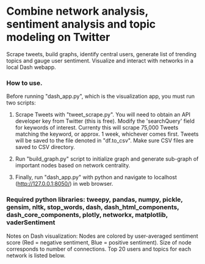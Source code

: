 # Combine network analysis, sentiment analysis and topic modeling on Twitter

Scrape tweets, build graphs, identify central users, generate list of trending topics and gauge user sentiment. Visualize and interact with networks in a local Dash webapp.

### How to use.

Before running "dash_app.py", which is the visualization app, you must run two scripts:

1. Scrape Tweets with "tweet_scrape.py". You will need to obtain an API developer key from Twitter (this is free). Modify the 'searchQuery' field for keywords of interest. Currenty this will scrape 75,000 Tweets matching the keyword, or approx. 1 week, whichever comes first. Tweets will be saved to the file denoted in "df.to_csv". Make sure CSV files are saved to CSV directory.

2. Run "build_graph.py" script to initialize graph and generate sub-graph of important nodes based on network centrality.

3. Finally, run "dash_app.py" with python and navigate to localhost (http://127.0.0.1:8050/) in web browser.

### Required python libraries: tweepy, pandas, numpy, pickle, gensim, nltk, stop_words, dash, dash_html_components, dash_core_components, plotly, networkx, matplotlib, vaderSentiment


Notes on Dash visualization: Nodes are colored by user-averaged sentiment score (Red = negative sentiment, Blue = positive sentiment). Size of node corresponds to number of connections. Top 20 users and topics for each network is listed below. 
